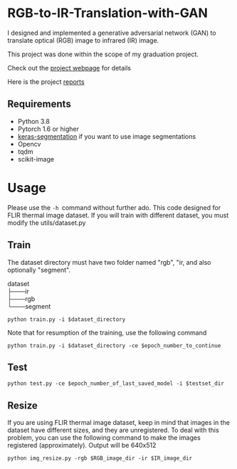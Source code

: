 # RGB-to-IR-Translation-with-GAN

I designed and implemented a generative adversarial network (GAN) to translate optical (RGB) image to infrared (IR) image. 

This project was done within the scope of my graduation project.

Check out the [project webpage](https://eneserdo.github.io/RGB-to-IR-Translation-with-GAN/) for details

Here is the project [reports](https://github.com/eneserdo/RGB-to-IR-Translation-with-GAN/blob/master/Graduation%20Project.pdf)

## Requirements

* Python 3.8
* Pytorch 1.6 or higher
* [keras-segmentation](https://github.com/divamgupta/image-segmentation-keras) if you want to use image segmentations 
* Opencv 
* tqdm
* scikit-image

# Usage

Please use the ```-h ```command without further ado. This code designed for FLIR thermal image dataset. If you will train with different dataset, you must modify the utils/dataset.py

## Train

The dataset directory must have two folder named "rgb", "ir, and also optionally "segment".

dataset  
├───ir  
├───rgb  
└───segment  
```
python train.py -i $dataset_directory
```

Note that for resumption of the training, use the following command

```
python train.py -i $dataset_directory -ce $epoch_number_to_continue
```



## Test

```
python test.py -ce $epoch_number_of_last_saved_model -i $testset_dir
```

## Resize

If you are using FLIR thermal image dataset, keep in mind that images in the dataset have different sizes, and they are unregistered.
To deal with this problem, you can use the following command to make the images registered (approximately). Output will be 640x512

```
python img_resize.py -rgb $RGB_image_dir -ir $IR_image_dir
```
